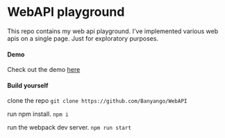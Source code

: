 # WebAPI playground

This repo contains my web api playground. I've implemented various web apis on a single page. Just for exploratory purposes. 

#### Demo

Check out the demo [here](https://sharp-einstein-f9609f.netlify.com/)


#### Build yourself

clone the repo
`git clone https://github.com/Banyango/WebAPI`

run npm install.
`npm i`

run the webpack dev server.
`npm run start`

